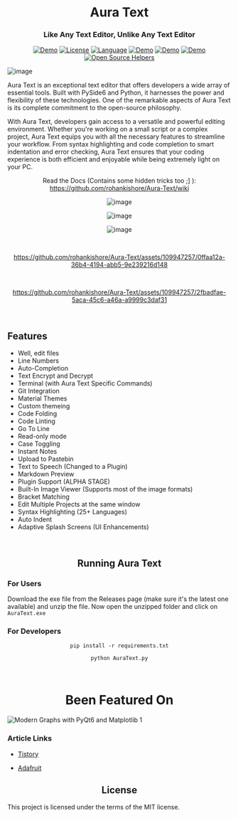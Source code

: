 <h1 align="center"> Aura Text</h1>

<h3 align="center"> Like Any Text Editor, Unlike Any Text Editor</h3>

<div align="center">

  <a href="https://github.com/rohankishore/AuraText-Plugins">![Demo](https://img.shields.io/badge/AuraText-Plugins-orange)</a>
  <a href="https://opensource.org/licenses/MIT">![License](https://img.shields.io/badge/License-MIT-yellow)</a>
  <a href="https://opensource.org/">![Language](https://img.shields.io/badge/Open-Source-blue)</a>
  <a href="https://github.com/rohankishore/Aura-Text/releases">![Demo](https://img.shields.io/badge/Download-Now-indigo)</a>
  <a href="https://www.buymeacoffee.com/auratext">![Demo](https://img.shields.io/badge/Donate-BuyMeACoffee-red)</a>
  <a href="https://www.fiverr.com/rohancodespy/">![Demo](https://img.shields.io/badge/Fiverr-Hire-green)</a>
  [![Open Source Helpers](https://www.codetriage.com/rohankishore/aura-text/badges/users.svg)](https://www.codetriage.com/rohankishore/aura-text)
</div>

![image](https://github.com/rohankishore/Aura-Text/assets/109947257/2e366de1-1ad6-4f79-90d9-f87d42a910b5)


Aura Text is an exceptional text editor that offers developers a wide array of essential tools. Built with PySide6 and Python, it harnesses the power and flexibility of these technologies. One of the remarkable aspects of Aura Text is its complete commitment to the open-source philosophy.

With Aura Text, developers gain access to a versatile and powerful editing environment. Whether you're working on a small script or a complex project, Aura Text equips you with all the necessary features to streamline your workflow. From syntax highlighting and code completion to smart indentation and error checking, Aura Text ensures that your coding experience is both efficient and enjoyable while being extremely light on your PC.

<div align="Center">

Read the Docs (Contains some hidden tricks too ;] ): https://github.com/rohankishore/Aura-Text/wiki

</div>

<div align="center">


![image](https://github.com/rohankishore/Aura-Text/assets/109947257/93aac773-8c91-4ac2-a279-9bdc5df3a831)

<be>

![image](https://github.com/rohankishore/Aura-Text/assets/109947257/22e55d12-bc30-4eaa-91ee-b1fac323aaac)

<be>

![image](https://github.com/rohankishore/Aura-Text/assets/109947257/f68d25e2-f408-43a2-9506-8f9d143d701c)

<bR>

https://github.com/rohankishore/Aura-Text/assets/109947257/0ffaa12a-36b4-4194-abb5-9e239216d148

<br>

https://github.com/rohankishore/Aura-Text/assets/109947257/2fbadfae-5aca-45c6-a46a-a9999c3daf31

<br>

</div>

## Features

- Well, edit files
- Line Numbers
- Auto-Completion
- Text Encrypt and Decrypt
- Terminal (with Aura Text Specific Commands)
- Git Integration
- Material Themes
- Custom themeing
- Code Folding
- Code Linting
- Go To Line
- Read-only mode
- Case Toggling
- Instant Notes
- Upload to Pastebin
- Text to Speech (Changed to a Plugin)
- Markdown Preview
- Plugin Support (ALPHA STAGE)
- Built-In Image Viewer (Supports most of the image formats)
- Bracket Matching
- Edit Multiple Projects at the same window
- Syntax Highlighting (25+ Languages)
- Auto Indent
- Adaptive Splash Screens (UI Enhancements)

<br>

<h2 align="center">Running Aura Text</h2>

### For Users
Download the exe file from the Releases page (make sure it's the latest one available) and unzip the file. Now open the unzipped folder and click on `AuraText.exe`

### For Developers

<div align="center">

```pip install -r requirements.txt```

```python AuraText.py```

</div>

<br>


<h1 align="center">Been Featured On</h1>

![Modern Graphs with PyQt6 and Matplotlib 1](https://github.com/rohankishore/Aura-Text/assets/109947257/782e8127-a8bf-489a-84b9-31db539f6f49)

### Article Links

- [Tistory](https://sansamlife.com/entry/IT-%EC%B5%9C%EC%8B%A0-%EC%A0%95%EB%B3%B4-%EC%98%A4%ED%94%88%EC%86%8C%EC%8A%A4-%EC%9B%B9-%EC%95%A0%ED%94%8C%EB%A6%AC%EC%BC%80%EC%9D%B4%EC%85%98-%EC%95%88%EB%93%9C%EB%A1%9C%EC%9D%B4%EB%93%9C%ED%8F%B0-AudioLM#idx4:~:text=github.com/rohankishore/-,Aura%2DText,-GitHub%20%2D%20rohankishore/Aura)

- [Adafruit](https://blog.adafruit.com/2023/03/07/a-novel-text-programming-editor-aura-text-programming-software/)

<h2 align="center">License</h2>
This project is licensed under the terms of the MIT license. 

